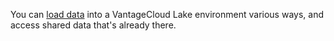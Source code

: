 You can [load data](jwm1694121113608.md) into a VantageCloud Lake environment various ways, and access shared data that's already there.

